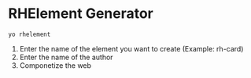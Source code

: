# RHElement Generator

```
yo rhelement
```

1. Enter the name of the element you want to create (Example: rh-card)
2. Enter the name of the author
3. Componetize the web
